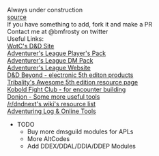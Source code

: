 Always under construction\
[source](https://github.com/bmfrosty/ccc-sfbay)\
If you have something to add, fork it and make a PR\
Contact me at @bmfrosty on twitter\
Useful Links:\
[WotC's D&D Site](http://dnd.wizards.com/)\
[Adventurer's League Player's Pack](http://www.dmsguild.com/product/208178/DD-Adventurers-League-Players-Pack?affiliate_id=757342)\
[Adventurer's League DM Pack](http://www.dmsguild.com/product/208179/DD-Adventurers-League-DM-Pack?affiliate_id=757342)\
[Adventurer's League Website](http://dndadventurersleague.org/)\
[D&D Beyond - electronic 5th editon products](https://www.dndbeyond.com/)\
[Tribality's Awesome 5th edition resource page](https://www.tribality.com/dd-5th-edition-resources/)\
[Kobold Fight Club - for encounter building](http://kobold.club)\
[Donjon - Some more useful tools](http://donjon.bin.sh/)\
[/r/dndnext's wiki's resource list](https://www.reddit.com/r/dndnext/wiki/resourcelist)\
[Adventuring Log & Online Tools](https://www.alonlinetools.net/)

* TODO
   * Buy more dmsguild modules for APLs
   * More AltCodes
   * Add DDEX/DDAL/DDIA/DDEP Modules
